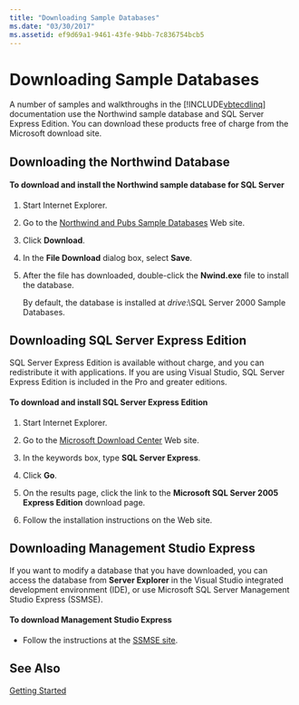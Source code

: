 ```yaml
---
title: "Downloading Sample Databases"
ms.date: "03/30/2017"
ms.assetid: ef9d69a1-9461-43fe-94bb-7c836754bcb5
---
```

# Downloading Sample Databases
A number of samples and walkthroughs in the [!INCLUDE[vbtecdlinq](../../../../../../includes/vbtecdlinq-md.md)] documentation use the Northwind sample database and SQL Server Express Edition. You can download these products free of charge from the Microsoft download site.  
  
## Downloading the Northwind Database  
  
#### To download and install the Northwind sample database for SQL Server  
  
1.  Start Internet Explorer.  
  
2.  Go to the [Northwind and Pubs Sample Databases](https://go.microsoft.com/fwlink?linkid=64296) Web site.  
  
3.  Click **Download**.  
  
4.  In the **File Download** dialog box, select **Save**.  
  
5.  After the file has downloaded, double-click the **Nwind.exe** file to install the database.  
  
     By default, the database is installed at *drive*:\SQL Server 2000 Sample Databases.  
  
## Downloading SQL Server Express Edition  
 SQL Server Express Edition is available without charge, and you can redistribute it with applications. If you are using Visual Studio, SQL Server Express Edition is included in the Pro and greater editions.  
  
#### To download and install SQL Server Express Edition  
  
1.  Start Internet Explorer.  
  
2.  Go to the [Microsoft Download Center](https://go.microsoft.com/fwlink?linkid=74602) Web site.  
  
3.  In the keywords box, type **SQL Server Express**.  
  
4.  Click **Go**.  
  
5.  On the results page, click the link to the **Microsoft SQL Server 2005 Express Edition** download page.  
  
6.  Follow the installation instructions on the Web site.  
  
## Downloading Management Studio Express  
 If you want to modify a database that you have downloaded, you can access the database from **Server Explorer** in the Visual Studio integrated development environment (IDE), or use Microsoft SQL Server Management Studio Express (SSMSE).  
  
#### To download Management Studio Express  
  
-   Follow the instructions at the [SSMSE site](https://go.microsoft.com/fwlink/?LinkId=95933).  
  
## See Also  
 [Getting Started](../../../../../../docs/framework/data/adonet/sql/linq/getting-started.md)
